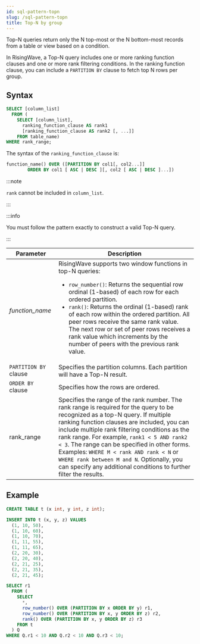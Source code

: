 ```yaml
---
id: sql-pattern-topn
slug: /sql-pattern-topn
title: Top-N by group
---
```

<head>
  <link rel="canonical" href="https://docs.risingwave.com/docs/current/sql-pattern-topn/" />
</head>

Top-N queries return only the N top-most or the N bottom-most records from a table or view based on a condition.

In RisingWave, a Top-N query includes one or more ranking function clauses and one or more rank filtering conditions. In the ranking function clause, you can include a `PARTITION BY` clause to fetch top N rows per group.

## Syntax

```sql
SELECT [column_list] 
  FROM (
    SELECT [column_list], 
      ranking_function_clause AS rank1
      [ranking_function_clause AS rank2 [, ...]]
    FROM table_name)
WHERE rank_range;
```

The syntax of the `ranking_function_clause` is:

```sql
function_name() OVER ([PARTITION BY col1[, col2...]] 
        ORDER BY col1 [ ASC | DESC ][, col2 [ ASC | DESC ]...])
```

:::note

`rank` cannot be included in `column_list`.

:::

:::info

You must follow the pattern exactly to construct a valid Top-N query.

:::

|Parameter|Description|
|---|---|
|*function_name*| RisingWave supports two window functions in top-N queries: <ul><li>`row_number()`: Returns the sequential row ordinal (1-based) of each row for each ordered partition.</li><li>`rank()`: Returns the ordinal (1-based) rank of each row within the ordered partition. All peer rows receive the same rank value. The next row or set of peer rows receives a rank value which increments by the number of peers with the previous rank value.</li></ul>|
|`PARTITION BY` clause |Specifies the partition columns. Each partition will have a Top-N result.|
|`ORDER BY` clause|Specifies how the rows are ordered.|
|rank_range|Specifies the range of the rank number. The rank range is required for the query to be recognized as a top-N query. If multiple ranking function clauses are included, you can include multiple rank filtering conditions as the rank range. For example, `rank1 < 5 AND rank2 < 3`. The range can be specified in other forms. <br />Examples: `WHERE M < rank AND rank < N` or `WHERE rank between M and N`. Optionally, you can specify any additional conditions to further filter the results. |

## Example

```sql title="Create a table"
CREATE TABLE t (x int, y int, z int);
```

```sql title="Insert data"
INSERT INTO t (x, y, z) VALUES
  (1, 10, 50),
  (1, 10, 60),
  (1, 10, 70),
  (1, 11, 55),
  (1, 11, 65),
  (2, 20, 30),
  (2, 20, 40),
  (2, 21, 25),
  (2, 21, 35),
  (2, 21, 45);
```

```sql title="Run a top-N query"
SELECT r1
  FROM (
    SELECT
      *,
      row_number() OVER (PARTITION BY x ORDER BY y) r1,
      row_number() OVER (PARTITION BY x, y ORDER BY z) r2,
      rank() OVER (PARTITION BY x, y ORDER BY z) r3
    FROM t
  ) Q
WHERE Q.r1 < 10 AND Q.r2 < 10 AND Q.r3 < 10;
```
